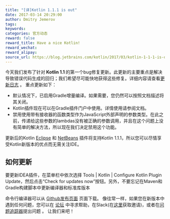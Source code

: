 ```yaml
---
title: "[译]Kotlin 1.1.1 is out"
date: 2017-03-14 20:29:00
author: Dmitry Jemerov
tags:
keywords:
categories: 官方动态
reward: false
reward_title: Have a nice Kotlin!
reward_wechat:
reward_alipay:
source_url: https://blog.jetbrains.com/kotlin/2017/03/kotlin-1-1-1-is-out/
---
```


今天我们发布了针对<strong> Kotlin 1.1 </strong>的第一个bug修复更新。此更新的主要重点是解决导致错误代码生成的回归；我们希望尽可能快地获得这些修复。详细内容请查看[更新日志](https://github.com/JetBrains/kotlin/blob/1.1.1/ChangeLog.md) 。
重点更新如下：

* 默认情况下，已启用Gradle增量编译。如果需要，您仍然可以按照文档描述将其关闭。
* Kotlin插件现在可以在Gradle插件门户中使用。详情使用请参阅文档。
* 禁用使用带有接收器的函数类型作为JavaScript外部声明的参数类型。在此之前，传递给这些参数的lambdas没有被正确的参数调用，并且在这个问题上没有简单的解决方法，所以现在我们决定禁用这个功能。

更新后的Kotlin [Eclipse](https://marketplace.eclipse.org/content/kotlin-plugin-eclipse) 和 [NetBeans](http://plugins.netbeans.org/plugin/68590/kotlin) 插件将支持Kotlin 1.1.1，所以您可以尽情享受Kotlin新版本的优点而无需关注IDE。
## 如何更新

要更新IDEA插件，在菜单栏中依次选择 Tools | Kotlin | Configure Kotlin Plugin Update，然后点击“Check for updates now”按钮。另外，不要忘记在Maven和Gradle构建脚本中更新编译器和标准库版本

命令行编译器可以从 [Github发布页面](https://github.com/JetBrains/kotlin/releases/tag/v1.1.1) 页面下载。
像往常一样，如果您在新版本中遇到任何问题，您可以在 [论坛](https://discuss.kotlinlang.org/) 中寻求帮助，在Slack(在[这里](http://kotlinslackin.herokuapp.com/)获取邀请)，或者在[问题追踪器](https://youtrack.jetbrains.com/issues/KT)提出问题 。
让我们来吧！
